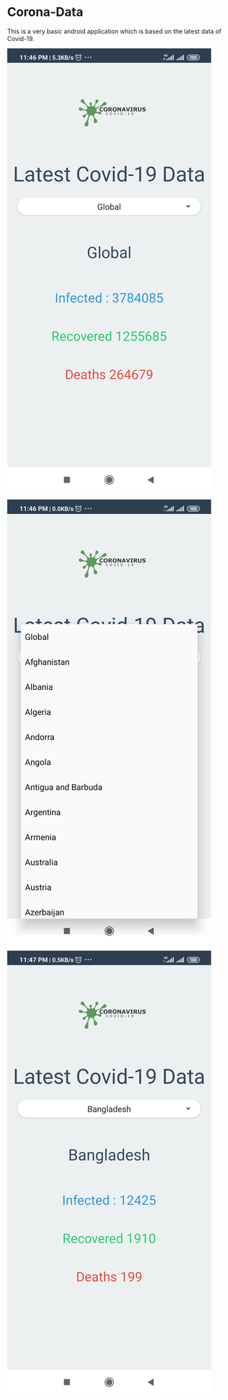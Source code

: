 # Corona-Data
This is a very basic android application which is based on the latest data of Covid-19. 

![](app/App1.jpg)

![](app/App2.jpg)

![](app/App3.jpg)
